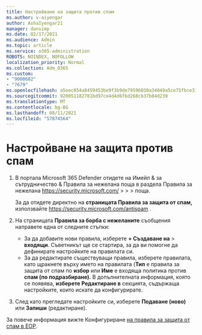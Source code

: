```yaml
---
title: Настройване на защита против спам
ms.author: v-aiyengar
author: AshaIyengar21
manager: dansimp
ms.date: 02/17/2021
ms.audience: Admin
ms.topic: article
ms.service: o365-administration
ROBOTS: NOINDEX, NOFOLLOW
localization_priority: Normal
ms.collection: Adm_O365
ms.custom:
- "9000682"
- "7679"
ms.openlocfilehash: a5eec054a8459453be9f3b9de79596030a34049a5ce75fbce31240d8e413d5b9
ms.sourcegitcommit: 920051182781bd97ce4d4d6fbd268cb37b84d239
ms.translationtype: MT
ms.contentlocale: bg-BG
ms.lasthandoff: 08/11/2021
ms.locfileid: "57874564"
---
```

# <a name="set-up-an-anti-spam-protection"></a>Настройване на защита против спам

1. В портала Microsoft 365 Defender отидете на Имейл & за сътрудничество & Правила за нежелана поща в раздела Правила за нежелана <https://security.microsoft.com/>  \>  \>  \>  поща. 

   За да отидете директно на **страницата Правила за защита от спам,** използвайте <https://security.microsoft.com/antispam> .

2. На страницата **Правила за борба с нежеланите** съобщения направете една от следните стъпки:
   - За да добавите нови правила, изберете **+ Създаване на** \> **входящи**. Съветникът ще се стартира, за да ви помогне да дефинирате настройките на правилата си.
   - За да редактирате съществуващи правила, изберете правилата, като щракнете върху името на правилата (**Тип** е правила за защита от спам по **избор** или **Име** е входяща политика против **спам (по подразбиране).** В допълнителната информация, която се появява, **изберете Редактиране в** секцията, съдържаща настройките, които искате да конфигурирате.

3. След като прегледате настройките си, изберете **Подаване (ново)** или **Запиши** (редактиране).

За повече информация вижте Конфигуриране [на правила за защита от спам в EOP](https://docs.microsoft.com/microsoft-365/security/office-365-security/configure-your-spam-filter-policies).
